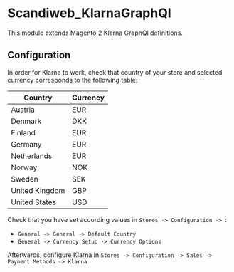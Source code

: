 # Scandiweb_KlarnaGraphQl

This module extends Magento 2 Klarna GraphQl definitions.

## Configuration

In order for Klarna to work, check that country of your store and selected currency corresponds to the following table:

| Country        | Currency |
| -------------- | -------- |
| Austria        | EUR      |
| Denmark        | DKK      |
| Finland        | EUR      |
| Germany        | EUR      |
| Netherlands    | EUR      |
| Norway         | NOK      |
| Sweden         | SEK      |
| United Kingdom | GBP      |
| United States  | USD      |

Check that you have set according values in `Stores -> Configuration -> `:
 - `General -> General -> Default Country`
 - `General -> Currency Setup -> Currency Options`

Afterwards, configure Klarna in `Stores -> Configuration -> Sales -> Payment Methods -> Klarna`
